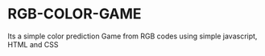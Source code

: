 # RGB-COLOR-GAME
Its a simple color prediction Game from RGB codes using simple javascript, HTML and CSS
